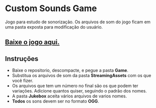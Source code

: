 # Custom Sounds Game
Jogo para estudo de sonorização. Os arquivos de som do jogo ficam em uma pasta exposta para modificação do usuário.

## [Baixe o jogo aqui.](https://github.com/Chrisdbhr/CustomSoundGame/raw/master/Game.zip)

## Instruções
- Baixe o repositorio, descompacte, e pegue a pasta **Game**.
- Substitua os arquivos de som da pasta **StreamingAssets** com os que você fizer.
- Os arquivos que tem um número no final são os que podem ter variações. Adicione quantos quiser, seguindo o padrão dos nomes.
- A pasta **Jukebox** aceita vários arquivos de varios nomes.
- **Todos** os sons devem ser no formato **OGG**.
